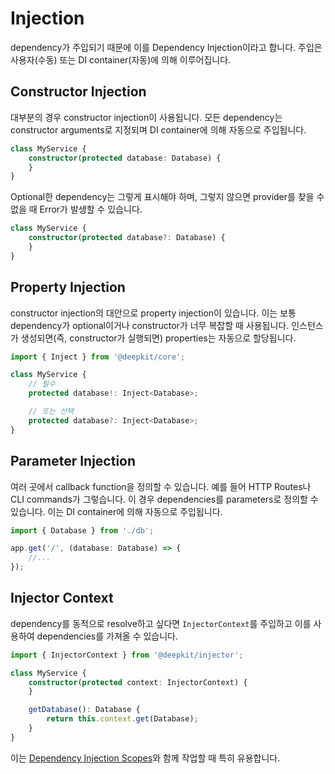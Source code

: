 # Injection

dependency가 주입되기 때문에 이를 Dependency Injection이라고 합니다. 주입은 사용자(수동) 또는 DI container(자동)에 의해 이루어집니다.

## Constructor Injection

대부분의 경우 constructor injection이 사용됩니다. 모든 dependency는 constructor arguments로 지정되며 DI container에 의해 자동으로 주입됩니다.

```typescript
class MyService {
    constructor(protected database: Database) {
    }
}
```

Optional한 dependency는 그렇게 표시해야 하며, 그렇지 않으면 provider를 찾을 수 없을 때 Error가 발생할 수 있습니다.

```typescript
class MyService {
    constructor(protected database?: Database) {
    }
}
```

## Property Injection

constructor injection의 대안으로 property injection이 있습니다. 이는 보통 dependency가 optional이거나 constructor가 너무 복잡할 때 사용됩니다. 인스턴스가 생성되면(즉, constructor가 실행되면) properties는 자동으로 할당됩니다.

```typescript
import { Inject } from '@deepkit/core';

class MyService {
    // 필수
    protected database!: Inject<Database>;

    // 또는 선택
    protected database?: Inject<Database>;
}
```

## Parameter Injection

여러 곳에서 callback function을 정의할 수 있습니다. 예를 들어 HTTP Routes나 CLI commands가 그렇습니다. 이 경우 dependencies를 parameters로 정의할 수 있습니다.
이는 DI container에 의해 자동으로 주입됩니다.

```typescript
import { Database } from './db';

app.get('/', (database: Database) => {
    //...
});
```

## Injector Context

dependency를 동적으로 resolve하고 싶다면 `InjectorContext`를 주입하고 이를 사용하여 dependencies를 가져올 수 있습니다.

```typescript
import { InjectorContext } from '@deepkit/injector';

class MyService {
    constructor(protected context: InjectorContext) {
    }

    getDatabase(): Database {
        return this.context.get(Database);
    }
}
```

이는 [Dependency Injection Scopes](./scopes.md)와 함께 작업할 때 특히 유용합니다.